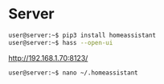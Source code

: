 # Server

```sh
user@server:~$ pip3 install homeassistant
user@server:~$ hass --open-ui
```

http://192.168.1.70:8123/

```sh
user@server:~$ nano ~/.homeassistant
```